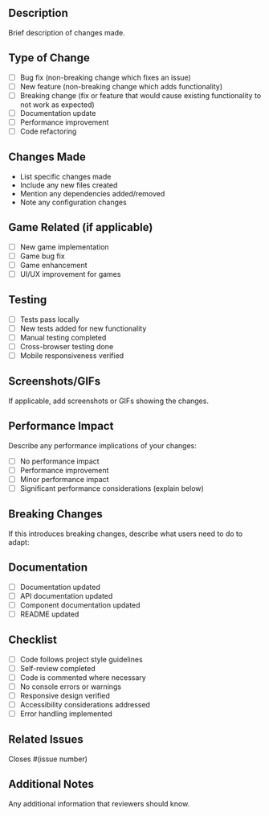 ## Description

Brief description of changes made.

## Type of Change

- [ ] Bug fix (non-breaking change which fixes an issue)
- [ ] New feature (non-breaking change which adds functionality)
- [ ] Breaking change (fix or feature that would cause existing functionality to not work as expected)
- [ ] Documentation update
- [ ] Performance improvement
- [ ] Code refactoring

## Changes Made

- List specific changes made
- Include any new files created
- Mention any dependencies added/removed
- Note any configuration changes

## Game Related (if applicable)

- [ ] New game implementation
- [ ] Game bug fix
- [ ] Game enhancement
- [ ] UI/UX improvement for games

## Testing

- [ ] Tests pass locally
- [ ] New tests added for new functionality
- [ ] Manual testing completed
- [ ] Cross-browser testing done
- [ ] Mobile responsiveness verified

## Screenshots/GIFs

If applicable, add screenshots or GIFs showing the changes.

## Performance Impact

Describe any performance implications of your changes:

- [ ] No performance impact
- [ ] Performance improvement
- [ ] Minor performance impact
- [ ] Significant performance considerations (explain below)

## Breaking Changes

If this introduces breaking changes, describe what users need to do to adapt:

## Documentation

- [ ] Documentation updated
- [ ] API documentation updated
- [ ] Component documentation updated
- [ ] README updated

## Checklist

- [ ] Code follows project style guidelines
- [ ] Self-review completed
- [ ] Code is commented where necessary
- [ ] No console errors or warnings
- [ ] Responsive design verified
- [ ] Accessibility considerations addressed
- [ ] Error handling implemented

## Related Issues

Closes #(issue number)

## Additional Notes

Any additional information that reviewers should know.
